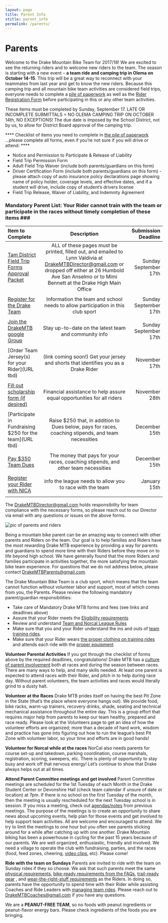 ```yaml
---
layout: page
title: Parent Info
stitle: parent_info
permalink: /parents/
---
```

# Parents

Welcome	to	the	Drake	Mountain	Bike	Team	for	2017/18!	We	are	excited	to	see	the	returning	riders	and	to	welcome	new	riders	to	the	team.  The	season	is	starting	with	a	new	event	–	<b>a	team	ride	and	camping	trip	in	Olema	on	October	14-15</b>. This	trip	will	be	a	great	way	to	reconnect	with	your	teammates	from	last	year	and	get	to know	the	new	riders.	Because	this	camping	trip	and	all	mountain	bike	team	activities	are considered	field	trips,	everyone	needs	to	complete	a	[pile	of	paperwork]({{site.baseurl}}/images/2017_Tam_District_Field_Trip_Forms_Packet.pdf) as well as the [Rider Registration Form]({{site.baseurl}}/register) before	participating	in this or any	other team	activities.

These items must be completed	by Sunday,	September	17.	LATE	OR	INCOMPLETE	SUBMITTALS	=	NO OLEMA	CAMPING	TRIP ON OCTOBER 14th, NO EXCEPTIONS! The	due	date	is	imposed	by	the	School	District, not by us,	to	allow	for	District	Board	approval	of	the camping	trip.	

**** Checklist	of	items you need to complete in [the pile	of	paperwork]({{site.baseurl}}/images/2017_Tam_District_Field_Trip_Forms_Packet.pdf) ...please	complete	all	forms,	even	if	you’re	not	sure	if	you will	drive	or	attend:	**** 
* Notice	and	Permission	to	Participate	&	Release	of	Liability	
* Field	Trip	Permission	Form
* Adult	Field	Trip	Waiver	(include	both	parents/guardians	on	this	form)	
* Driver	Certification	Form	(include	both	parents/guardians	on	this	form) -  please attach	copy	of	auto	insurance	policy	declarations	page	showing	name	of policy	holder,	coverage	levels,	and	effective	dates, and if a	student	will	drive,	include	copy	of	student’s	drivers	license
* Field	Trip	Release,	Waiver	of	Liability,	and	Indemnity	Agreement	

### Mandatory Parent List: Your Rider cannot train with the team or participate in the races without timely completion of these items ###<a name="mandatory"></a>

| Item to Complete  | Description  | Submission Deadline |
|:-------------|:---------------:| -------------:|
| [Tam District Field Trip Forms Approval Packet]({{site.baseurl}}/images/2017_Tam_District_Field_Trip_Forms_Packet.pdf) | ALL of these pages must be printed, filled out, and emailed to Lynn Valdivia at <DrakeMTBDirector@gmail.com> or dropped off either at 26 Humbold Ave San Anselmo or to Mimi Bennett at the Drake High Main Office | Sunday September 17th |
||||
| [Register for the Drake Team]({{site.baseurl}}/register) | Information the team and school needs to allow participation in this club sport | Sunday September 17th |
||||
| [Join the DrakeMTB google Group](https://docs.google.com/forms/d/e/1FAIpQLScCDynLJepyBTFAzqfZI9dTpCWTGCgzkQdhY0TSY6LIkXKXKg/viewform) | Stay up-to-date on the latest team and community info |         Sunday September 17th |
||||
| [Order Team Jersey(s) for your Rider](URL tbd)| (link coming soon!) Get your jersey and shorts that identifies you as a Drake Rider | November 17th |
||||
| [Fill out scholarship form (if desired)](https://docs.google.com/forms/d/e/1FAIpQLSeUzhX9MMRaQSGIao9HLNbjLiWM5XQZoiBfwPpkOQV-SWhCmQ/viewform) | Financial assistance to help assure equal opportunities for all riders |  November 28th |
||||
| [Participate in Fundraising $250 for the team](URL tbd)| Raise $250 that, in addition to Dues below, pays for races, coaching stipends, and team necessities | December 15th |
||||
| [Pay $350 Team Dues](https://docs.google.com/forms/d/e/1FAIpQLScfcym66MpvPf0YRAgc3Jh5c0cydRzAuKzPRNCvex9v8dmcGQ/viewform)| The money that pays for your races, coaching stipends, and other team necessities | December 15th |
||||
| [Register your Rider with NICA](https://pitzone.nationalmtb.org/users/sign_in) | info the league needs to allow you to race with the team |            January 15th |
||||

The <DrakeMTBDirector@gmail.com> holds responsibility for team compliance with the necessary forms, so please reach out to our Director via email with any questions or issues on the above forms.

![pic of parents and riders]({{site.baseurl}}/images/parents-riders.jpg)

Being a mountain bike parent can be an amazing way to connect with other parents and Riders on the team. Our goal is to help families and Riders have the most rewarding Drake MTB experience by providing a way for parents and guardians to spend more time with their Riders before they move on to life beyond high school. We have generally found that the more Riders and families participate in activities together, the more satisfying the mountain bike team experience. For questions that we do not address below, please contact <DrakeMTBParents@gmail.com>.

The Drake Mountain Bike Team is a club sport, which means that the team cannot function without volunteer labor and support, most of which comes from you, the Parents.  Please review the following mandatory parent/guardian responsibilities:

* Take care of Mandatory Drake MTB forms and fees (see links and deadlines above)
* Assure that your Rider meets the [Eligibility requirements]({{site.baseurl}}/eligibility)
* Review and understand [Team and Norcal League Rules]({{site.baseurl}}/rules)
* Make sure that you and your Rider understand the ins and outs of [team training rides]({{site.baseurl}}/practices).  
* Make sure that your Rider wears [the proper clothing on training rides]({{site.baseurl}}/images/what_to_wear_v2.pdf) and attends each ride with the [proper equipment]({{site.baseurl}}/images/what_to_bring.jpg)

**Volunteer Parental Activities**
If you got through the checklist of forms above by the required deadlines, congratulations! Drake MTB has a [culture of parent involvement]({{site.baseurl}}/volunteer) both at races and during the season between races. There are many ways to help, and many skills needed. At least one parent is expected to attend races with their Rider, and pitch in to help during race day. Without parent volunteers, the team activities and races would literally grind to a dusty halt.

**Volunteer at the Races**
Drake MTB prides itself on having the best Pit Zone in the State (that’s the place where everyone hangs out). We provide food, bike racks, warm-up trainers, recovery drinks, shade, seating and technical mechanical assistance throughout the entire day. This is a group effort that requires major help from parents to keep our team healthy, prepared and race ready. Please look at the Volunteers page to get an idea of how the volunteer efforts are organized; more than a decade of hard work, wisdom and practice has gone into figuring out how to run the league’s best Pit Zone with volunteer labor, so your time and efforts are in good hands!

**Volunteer for Norcal while at the races**
NorCal also needs parents for course set-up and takedown, parking coordination, course marshals, registration, scoring, sweepers, etc. There is plenty of opportunity to stay busy and work off that nervous energy! Let’s continue to show that Drake always helps out at all times.

**Attend Parent Committee meetings and get involved**<a name="committees"></a>
Parent Committee meetings are scheduled for the 1st Tuesday of each Month in the Drake Student Center or Devonshire Hall (check team calendar if unsure of date or location) at 7pm. If there is no school on the first Tuesday of the month, then the meeting is usually rescheduled for the next Tuesday school is in session. If you miss a meeting, check out [agendas/notes]({{site.baseurl}}/meetings) from previous meetings. The purpose of the meetings is to create an opportunity to share news about upcoming events, help plan for those events and get involved to help support team activities. All are welcome and encouraged to attend. We try to limit the meetings to one hour but you often see parents sticking around for a while after catching up with one another. Drake Mountain biking has been a powerhouse in cycling for the past 15 years because of our parents. We are well organized, enthusiastic, friendly and involved. We need a village to operate the club with fundraising, parties, and the races (food, feed zones, cheering, [video clips]({{site.baseurl}}/media), etc). Please come!

**Ride with the team on Sundays**
Parents are invited to ride with the team on Sunday rides if they so choose.  We ask that such parents meet the same [physical requirements]({{site.baseurl}}/eligibility), [bike-ready requirements from the FAQs]({{site.baseurl}}/faq.md), [trail-ready gear]({{site.baseurl}}/images/what_to_bring.jpg) , and [wear-the-right-stuff requirements]({{site.baseurl}}/images/what_to_wear_v2.pdf) as the Riders.  In doing so, parents have the opportunity to spend time with their Rider while assisting Coaches and Ride Leaders with [managing team rides]({{site.baseurl}}/practices).  Please reach out to <DrakeMTBCoaches@gmail.com> if you have any questions.

We are a **PEANUT-FREE TEAM**, so no foods with peanut ingredients or peanut-flavor energy bars. Please check ingredients of the foods you are bringing.

